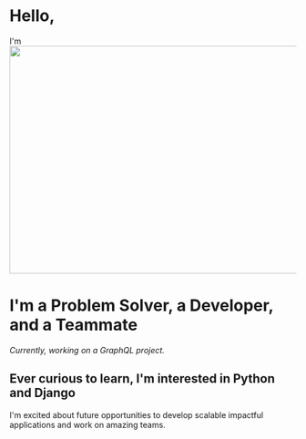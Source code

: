 # Hello,
I'm 
<img src='https://media.giphy.com/media/WOUM9ZfxUZhhJHtJr3/giphy.gif' width="800" height="400"/>

#  I'm a Problem Solver, a Developer, and a Teammate 

*Currently, working on a GraphQL project.*

**Ever curious to learn, I'm interested in Python and Django**
--------------------------------
I'm excited about future opportunities to develop scalable impactful applications and work on amazing teams.

<!--
**J2Macwilliams/J2Macwilliams** is a ✨ _special_ ✨ repository because its `README.md` (this file) appears on your GitHub profile.

Here are some ideas to get you started:

- 🔭 I’m currently working on ...
- 🌱 I’m currently learning ...
- 👯 I’m looking to collaborate on ...
- 🤔 I’m looking for help with ...
- 💬 Ask me about ...
- 📫 How to reach me: ...
- 😄 Pronouns: ...
- ⚡ Fun fact: ...
-->
